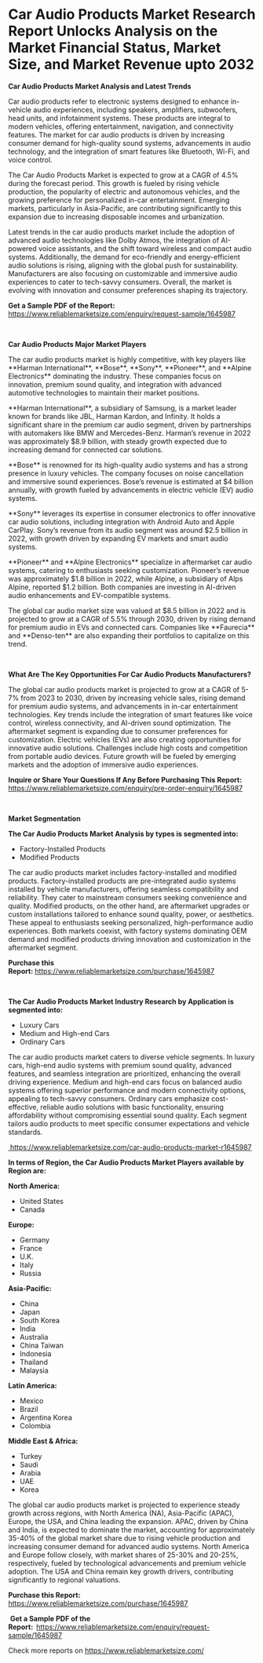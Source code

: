 <p><h1>Car Audio Products Market Research Report Unlocks Analysis on the Market Financial Status, Market Size, and Market Revenue upto 2032</h1></p><p><strong>Car Audio Products Market Analysis and Latest Trends</strong></p>
<p><p>Car audio products refer to electronic systems designed to enhance in-vehicle audio experiences, including speakers, amplifiers, subwoofers, head units, and infotainment systems. These products are integral to modern vehicles, offering entertainment, navigation, and connectivity features. The market for car audio products is driven by increasing consumer demand for high-quality sound systems, advancements in audio technology, and the integration of smart features like Bluetooth, Wi-Fi, and voice control.</p><p>The Car Audio Products Market is expected to grow at a CAGR of 4.5% during the forecast period. This growth is fueled by rising vehicle production, the popularity of electric and autonomous vehicles, and the growing preference for personalized in-car entertainment. Emerging markets, particularly in Asia-Pacific, are contributing significantly to this expansion due to increasing disposable incomes and urbanization.</p><p>Latest trends in the car audio products market include the adoption of advanced audio technologies like Dolby Atmos, the integration of AI-powered voice assistants, and the shift toward wireless and compact audio systems. Additionally, the demand for eco-friendly and energy-efficient audio solutions is rising, aligning with the global push for sustainability. Manufacturers are also focusing on customizable and immersive audio experiences to cater to tech-savvy consumers. Overall, the market is evolving with innovation and consumer preferences shaping its trajectory.</p></p>
<p><strong>Get a Sample PDF of the Report:&nbsp;</strong> <a href="https://www.reliablemarketsize.com/enquiry/request-sample/1645987?utm_campaign=1884&utm_medium=2&utm_source=Github&utm_content=ia&utm_term=22012025&utm_id=car-audio-products">https://www.reliablemarketsize.com/enquiry/request-sample/1645987</a></p>
<p>&nbsp;</p>
<p><strong>Car Audio Products Major Market Players</strong></p>
<p><p>The car audio products market is highly competitive, with key players like **Harman International**, **Bose**, **Sony**, **Pioneer**, and **Alpine Electronics** dominating the industry. These companies focus on innovation, premium sound quality, and integration with advanced automotive technologies to maintain their market positions.</p><p>**Harman International**, a subsidiary of Samsung, is a market leader known for brands like JBL, Harman Kardon, and Infinity. It holds a significant share in the premium car audio segment, driven by partnerships with automakers like BMW and Mercedes-Benz. Harman’s revenue in 2022 was approximately $8.9 billion, with steady growth expected due to increasing demand for connected car solutions.</p><p>**Bose** is renowned for its high-quality audio systems and has a strong presence in luxury vehicles. The company focuses on noise cancellation and immersive sound experiences. Bose’s revenue is estimated at $4 billion annually, with growth fueled by advancements in electric vehicle (EV) audio systems.</p><p>**Sony** leverages its expertise in consumer electronics to offer innovative car audio solutions, including integration with Android Auto and Apple CarPlay. Sony’s revenue from its audio segment was around $2.5 billion in 2022, with growth driven by expanding EV markets and smart audio systems.</p><p>**Pioneer** and **Alpine Electronics** specialize in aftermarket car audio systems, catering to enthusiasts seeking customization. Pioneer’s revenue was approximately $1.8 billion in 2022, while Alpine, a subsidiary of Alps Alpine, reported $1.2 billion. Both companies are investing in AI-driven audio enhancements and EV-compatible systems.</p><p>The global car audio market size was valued at $8.5 billion in 2022 and is projected to grow at a CAGR of 5.5% through 2030, driven by rising demand for premium audio in EVs and connected cars. Companies like **Faurecia** and **Denso-ten** are also expanding their portfolios to capitalize on this trend.</p></p>
<p>&nbsp;</p>
<p><strong>What Are The Key Opportunities For Car Audio Products Manufacturers?</strong></p>
<p><p>The global car audio products market is projected to grow at a CAGR of 5-7% from 2023 to 2030, driven by increasing vehicle sales, rising demand for premium audio systems, and advancements in in-car entertainment technologies. Key trends include the integration of smart features like voice control, wireless connectivity, and AI-driven sound optimization. The aftermarket segment is expanding due to consumer preferences for customization. Electric vehicles (EVs) are also creating opportunities for innovative audio solutions. Challenges include high costs and competition from portable audio devices. Future growth will be fueled by emerging markets and the adoption of immersive audio experiences.</p></p>
<p><strong>Inquire or Share Your Questions If Any Before Purchasing This Report:</strong> <a href="https://www.reliablemarketsize.com/enquiry/pre-order-enquiry/1645987?utm_campaign=1884&utm_medium=2&utm_source=Github&utm_content=ia&utm_term=22012025&utm_id=car-audio-products">https://www.reliablemarketsize.com/enquiry/pre-order-enquiry/1645987</a></p>
<p>&nbsp;</p>
<p><strong>Market Segmentation</strong></p>
<p><strong>The Car Audio Products Market Analysis by types is segmented into:</strong></p>
<p><ul><li>Factory-Installed Products</li><li>Modified Products</li></ul></p>
<p><p>The car audio products market includes factory-installed and modified products. Factory-installed products are pre-integrated audio systems installed by vehicle manufacturers, offering seamless compatibility and reliability. They cater to mainstream consumers seeking convenience and quality. Modified products, on the other hand, are aftermarket upgrades or custom installations tailored to enhance sound quality, power, or aesthetics. These appeal to enthusiasts seeking personalized, high-performance audio experiences. Both markets coexist, with factory systems dominating OEM demand and modified products driving innovation and customization in the aftermarket segment.</p></p>
<p><strong>Purchase this Report:&nbsp;</strong><a href="https://www.reliablemarketsize.com/purchase/1645987?utm_campaign=1884&utm_medium=2&utm_source=Github&utm_content=ia&utm_term=22012025&utm_id=car-audio-products">https://www.reliablemarketsize.com/purchase/1645987</a></p>
<p>&nbsp;</p>
<p><strong>The Car Audio Products Market Industry Research by Application is segmented into:</strong></p>
<p><ul><li>Luxury Cars</li><li>Medium and High-end Cars</li><li>Ordinary Cars</li></ul></p>
<p><p>The car audio products market caters to diverse vehicle segments. In luxury cars, high-end audio systems with premium sound quality, advanced features, and seamless integration are prioritized, enhancing the overall driving experience. Medium and high-end cars focus on balanced audio systems offering superior performance and modern connectivity options, appealing to tech-savvy consumers. Ordinary cars emphasize cost-effective, reliable audio solutions with basic functionality, ensuring affordability without compromising essential sound quality. Each segment tailors audio products to meet specific consumer expectations and vehicle standards.</p></p>
<p><a href="https://www.reliablemarketsize.com/car-audio-products-market-r1645987?utm_campaign=1884&utm_medium=2&utm_source=Github&utm_content=ia&utm_term=22012025&utm_id=car-audio-products">&nbsp;https://www.reliablemarketsize.com/car-audio-products-market-r1645987</a></p>
<p><strong>In terms of Region, the Car Audio Products Market Players available by Region are:</strong></p>
<p>
    <p> <strong> North America: </strong>
        <ul>
            <li>United States</li>
            <li>Canada</li>
        </ul>
        </p> 
    <p> <strong> Europe: </strong>
        <ul>
            <li>Germany</li>
            <li>France</li>
            <li>U.K.</li>
            <li>Italy</li>
            <li>Russia</li>
        </ul>
        </p> 
    <p> <strong> Asia-Pacific: </strong>
        <ul>
            <li>China</li>
            <li>Japan</li>
            <li>South Korea</li>
            <li>India</li>
            <li>Australia</li>
            <li>China Taiwan</li>
            <li>Indonesia</li>
            <li>Thailand</li>
            <li>Malaysia</li>
        </ul>
        </p> 
    <p> <strong> Latin America: </strong>
        <ul>
            <li>Mexico</li>
            <li>Brazil</li>
            <li>Argentina Korea</li>
            <li>Colombia</li>
        </ul>
        </p> 
    <p> <strong> Middle East & Africa: </strong>
        <ul>
            <li>Turkey</li>
            <li>Saudi</li>
            <li>Arabia</li>
            <li>UAE</li>
            <li>Korea</li>
        </ul>
    </p>
    </p>
<p><p>The global car audio products market is projected to experience steady growth across regions, with North America (NA), Asia-Pacific (APAC), Europe, the USA, and China leading the expansion. APAC, driven by China and India, is expected to dominate the market, accounting for approximately 35-40% of the global market share due to rising vehicle production and increasing consumer demand for advanced audio systems. North America and Europe follow closely, with market shares of 25-30% and 20-25%, respectively, fueled by technological advancements and premium vehicle adoption. The USA and China remain key growth drivers, contributing significantly to regional valuations.</p></p>
<p><strong>Purchase this Report: </strong><a href="https://www.reliablemarketsize.com/purchase/1645987?utm_campaign=1884&utm_medium=2&utm_source=Github&utm_content=ia&utm_term=22012025&utm_id=car-audio-products">https://www.reliablemarketsize.com/purchase/1645987</a></p>
<p>&nbsp;<strong>Get a Sample PDF of the Report:&nbsp;&nbsp;</strong><a href="https://www.reliablemarketsize.com/enquiry/request-sample/1645987?utm_campaign=1884&utm_medium=2&utm_source=Github&utm_content=ia&utm_term=22012025&utm_id=car-audio-products">https://www.reliablemarketsize.com/enquiry/request-sample/1645987</a></p>
<p><strong></strong></p>
<p>Check more reports on <a href="https://www.reliablemarketsize.com/?utm_campaign=1884&utm_medium=2&utm_source=Github&utm_content=ia&utm_term=22012025&utm_id=car-audio-products">https://www.reliablemarketsize.com/</a></p>